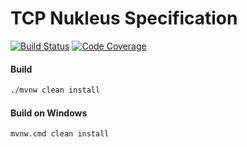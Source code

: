 # TCP Nukleus Specification

[![Build Status][build-status-image]][build-status]
[![Code Coverage][code-coverage-image]][code-coverage]

#### Build
```bash
./mvnw clean install
```
#### Build on Windows
```bash
mvnw.cmd clean install
```

[build-status-image]: https://travis-ci.org/reaktivity/nukleus-tcp.spec.svg?branch=develop
[build-status]: https://travis-ci.org/reaktivity/nukleus-tcp.spec
[code-coverage-image]: https://codecov.io/gh/reaktivity/nukleus-tcp.spec/branch/develop/graph/badge.svg
[code-coverage]: https://codecov.io/gh/reaktivity/nukleus-tcp.spec
